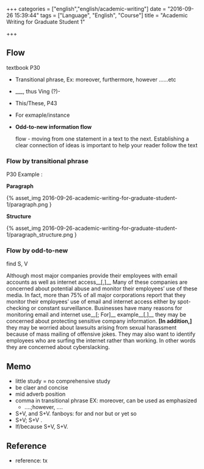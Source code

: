 +++
categories = ["english","english/academic-writing"]
date = "2016-09-26 15:39:44"
tags = ["Language", "English", "Course"]
title = "Academic Writing for Graduate Student 1"

+++

## Flow
textbook P30

- Transitional phrase, Ex: moreover, furthermore, however ......etc
- ___, thus Ving (?)-
- This/These, P43
- For exmaple/instance
- __**Odd-to-new information flow**__


    flow - moving from one statement in a text to the next.
Establishing a clear connection of ideas is important to help your reader follow the text

### Flow by transitional phrase

P30 Example : 

__Paragraph__

 {% asset_img 2016-09-26-academic-writing-for-graduate-student-1/paragraph.png }

__Structure__

 {% asset_img 2016-09-26-academic-writing-for-graduate-student-1/paragraph_structure.png }





### Flow by odd-to-new



find S, V

Although most major companies provide their employees with email accounts as well as internet access__[,]__ Many of these companies are concerned about potential abuse and monitor their employees’ use of these media. In fact, more than 75% of all major corporations report that they monitor their employees’ use of email and internet access either by spot-checking or constant surveillance. Businesses have many reasons for monitoring email and internet use__[; For]__ example__[,]__ they may be concerned about protecting sensitive company information. __[In addition,]__ they may be worried about lawsuits arising from sexual harassment because of mass mailing of offensive jokes. They may also want to identify employees who are surfing the internet rather than working. In other words they are concerned about cyberslacking.


## Memo

- little study = no comprehensive study
- be claer and concise
- mid adverb position
- comma in transitional phrase EX: moreover, can be used as emphasized 
   - ....;however, .... 
- S+V, and S+V. fanboys: for and nor but or yet so
- S+V; S+V .
- If/because S+V, S+V.



## Reference
- reference: tx


